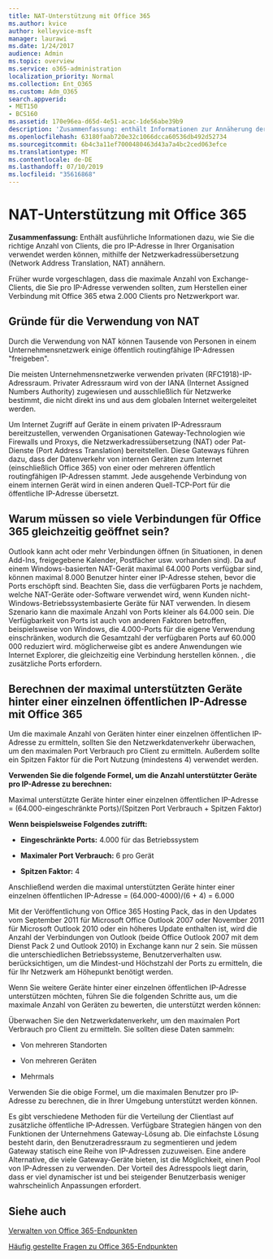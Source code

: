 ```yaml
---
title: NAT-Unterstützung mit Office 365
ms.author: kvice
author: kelleyvice-msft
manager: laurawi
ms.date: 1/24/2017
audience: Admin
ms.topic: overview
ms.service: o365-administration
localization_priority: Normal
ms.collection: Ent_O365
ms.custom: Adm_O365
search.appverid:
- MET150
- BCS160
ms.assetid: 170e96ea-d65d-4e51-acac-1de56abe39b9
description: 'Zusammenfassung: enthält Informationen zur Annäherung der richtigen Anzahl von Clients, die Sie pro IP-Adresse in Ihrer Organisation verwenden können, indem Sie die Netzwerkadressübersetzung (Network Address Translation, NAT) verwenden.'
ms.openlocfilehash: 63180faab720e32c1066dcca60536db492d52734
ms.sourcegitcommit: 6b4c3a11ef7000480463d43a7a4bc2ced063efce
ms.translationtype: MT
ms.contentlocale: de-DE
ms.lasthandoff: 07/10/2019
ms.locfileid: "35616868"
---
```

# <a name="nat-support-with-office-365"></a>NAT-Unterstützung mit Office 365

 **Zusammenfassung:** Enthält ausführliche Informationen dazu, wie Sie die richtige Anzahl von Clients, die pro IP-Adresse in Ihrer Organisation verwendet werden können, mithilfe der Netzwerkadressübersetzung (Network Address Translation, NAT) annähern. 
  
Früher wurde vorgeschlagen, dass die maximale Anzahl von Exchange-Clients, die Sie pro IP-Adresse verwenden sollten, zum Herstellen einer Verbindung mit Office 365 etwa 2.000 Clients pro Netzwerkport war.
  
## <a name="why-use-nat"></a>Gründe für die Verwendung von NAT

Durch die Verwendung von NAT können Tausende von Personen in einem Unternehmensnetzwerk einige öffentlich routingfähige IP-Adressen "freigeben".
  
Die meisten Unternehmensnetzwerke verwenden privaten (RFC1918)-IP-Adressraum. Privater Adressraum wird von der IANA (Internet Assigned Numbers Authority) zugewiesen und ausschließlich für Netzwerke bestimmt, die nicht direkt ins und aus dem globalen Internet weitergeleitet werden.
  
Um Internet Zugriff auf Geräte in einem privaten IP-Adressraum bereitzustellen, verwenden Organisationen Gateway-Technologien wie Firewalls und Proxys, die Netzwerkadressübersetzung (NAT) oder Pat-Dienste (Port Address Translation) bereitstellen. Diese Gateways führen dazu, dass der Datenverkehr von internen Geräten zum Internet (einschließlich Office 365) von einer oder mehreren öffentlich routingfähigen IP-Adressen stammt. Jede ausgehende Verbindung von einem internen Gerät wird in einen anderen Quell-TCP-Port für die öffentliche IP-Adresse übersetzt. 
  
## <a name="why-do-you-need-to-have-so-many-connections-open-to-office-365-at-the-same-time"></a>Warum müssen so viele Verbindungen für Office 365 gleichzeitig geöffnet sein?

Outlook kann acht oder mehr Verbindungen öffnen (in Situationen, in denen Add-Ins, freigegebene Kalender, Postfächer usw. vorhanden sind). Da auf einem Windows-basierten NAT-Gerät maximal 64.000 Ports verfügbar sind, können maximal 8.000 Benutzer hinter einer IP-Adresse stehen, bevor die Ports erschöpft sind. Beachten Sie, dass die verfügbaren Ports je nachdem, welche NAT-Geräte oder-Software verwendet wird, wenn Kunden nicht-Windows-Betriebssystembasierte Geräte für NAT verwenden. In diesem Szenario kann die maximale Anzahl von Ports kleiner als 64.000 sein. Die Verfügbarkeit von Ports ist auch von anderen Faktoren betroffen, beispielsweise von Windows, die 4.000-Ports für die eigene Verwendung einschränken, wodurch die Gesamtzahl der verfügbaren Ports auf 60.000 000 reduziert wird. möglicherweise gibt es andere Anwendungen wie Internet Explorer, die gleichzeitig eine Verbindung herstellen können. , die zusätzliche Ports erfordern.
  
## <a name="calculating-maximum-supported-devices-behind-a-single-public-ip-address-with-office-365"></a>Berechnen der maximal unterstützten Geräte hinter einer einzelnen öffentlichen IP-Adresse mit Office 365

Um die maximale Anzahl von Geräten hinter einer einzelnen öffentlichen IP-Adresse zu ermitteln, sollten Sie den Netzwerkdatenverkehr überwachen, um den maximalen Port Verbrauch pro Client zu ermitteln. Außerdem sollte ein Spitzen Faktor für die Port Nutzung (mindestens 4) verwendet werden. 
  
 **Verwenden Sie die folgende Formel, um die Anzahl unterstützter Geräte pro IP-Adresse zu berechnen:**
  
Maximal unterstützte Geräte hinter einer einzelnen öffentlichen IP-Adresse = (64.000-eingeschränkte Ports)/(Spitzen Port Verbrauch + Spitzen Faktor)
  
 **Wenn beispielsweise Folgendes zutrifft:**
  
- **Eingeschränkte Ports:** 4.000 für das Betriebssystem

- **Maximaler Port Verbrauch:** 6 pro Gerät

- **Spitzen Faktor:** 4

Anschließend werden die maximal unterstützten Geräte hinter einer einzelnen öffentlichen IP-Adresse = (64.000-4000)/(6 + 4) = 6.000
  
Mit der Veröffentlichung von Office 365 Hosting Pack, das in den Updates vom September 2011 für Microsoft Office Outlook 2007 oder November 2011 für Microsoft Outlook 2010 oder ein höheres Update enthalten ist, wird die Anzahl der Verbindungen von Outlook (beide Office Outlook 2007 mit dem Dienst Pack 2 und Outlook 2010) in Exchange kann nur 2 sein. Sie müssen die unterschiedlichen Betriebssysteme, Benutzerverhalten usw. berücksichtigen, um die Mindest-und Höchstzahl der Ports zu ermitteln, die für Ihr Netzwerk am Höhepunkt benötigt werden.
  
Wenn Sie weitere Geräte hinter einer einzelnen öffentlichen IP-Adresse unterstützen möchten, führen Sie die folgenden Schritte aus, um die maximale Anzahl von Geräten zu bewerten, die unterstützt werden können:
  
Überwachen Sie den Netzwerkdatenverkehr, um den maximalen Port Verbrauch pro Client zu ermitteln. Sie sollten diese Daten sammeln:
  
- Von mehreren Standorten
    
- Von mehreren Geräten
    
- Mehrmals
    
Verwenden Sie die obige Formel, um die maximalen Benutzer pro IP-Adresse zu berechnen, die in Ihrer Umgebung unterstützt werden können.
  
Es gibt verschiedene Methoden für die Verteilung der Clientlast auf zusätzliche öffentliche IP-Adressen. Verfügbare Strategien hängen von den Funktionen der Unternehmens Gateway-Lösung ab. Die einfachste Lösung besteht darin, den Benutzeradressraum zu segmentieren und jedem Gateway statisch eine Reihe von IP-Adressen zuzuweisen. Eine andere Alternative, die viele Gateway-Geräte bieten, ist die Möglichkeit, einen Pool von IP-Adressen zu verwenden. Der Vorteil des Adresspools liegt darin, dass er viel dynamischer ist und bei steigender Benutzerbasis weniger wahrscheinlich Anpassungen erfordert.
  
## <a name="see-also"></a>Siehe auch

[Verwalten von Office 365-Endpunkten](https://support.office.com/article/99cab9d4-ef59-4207-9f2b-3728eb46bf9a)
  
[Häufig gestellte Fragen zu Office 365-Endpunkten](https://support.office.com/article/d4088321-1c89-4b96-9c99-54c75cae2e6d)
